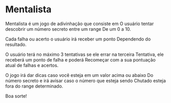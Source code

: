 # Mentalista

Mentalista é um jogo de adivinhação que consiste em
O usuário tentar descobrir um número secreto entre um range
De um 0 a 10.

Cada falha ou acerto o usuário irá receber um ponto
Dependendo do resultado.

O usuário terá no máximo 3 tentativas se ele errar na terceira
Tentativa, ele receberá um ponto de falha e poderá
Recomeçar com a sua pontuação atual de falhas e acertos.

O jogo irá dar dicas caso você esteja em um valor acima ou abaixo
Do número secreto e irá avisar caso o número que esteja sendo
Chutado esteja fora do range determinado.

Boa sorte!

